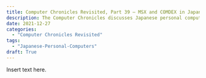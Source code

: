 ```yaml
---
title: Computer Chronicles Revisited, Part 39 — MSX and COMDEX in Japan '85
description: The Computer Chronicles discusses Japanese personal computers.
date: 2021-12-27
categories:
  - "Computer Chronicles Revisited"
tags:
  - "Japanese-Personal-Computers"
draft: True
---
```


Insert text here.